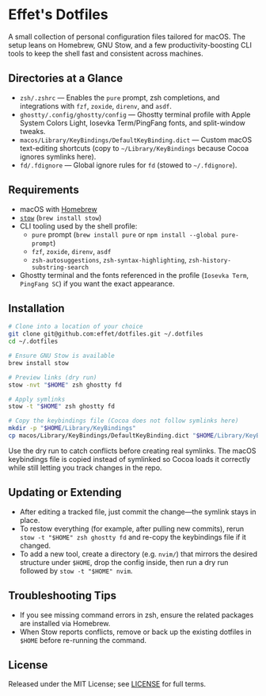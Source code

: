 # Effet's Dotfiles

A small collection of personal configuration files tailored for macOS. The setup leans on Homebrew, GNU Stow, and a few productivity-boosting CLI tools to keep the shell fast and consistent across machines.

## Directories at a Glance
- `zsh/.zshrc` — Enables the `pure` prompt, zsh completions, and integrations with `fzf`, `zoxide`, `direnv`, and `asdf`.
- `ghostty/.config/ghostty/config` — Ghostty terminal profile with Apple System Colors Light, Iosevka Term/PingFang fonts, and split-window tweaks.
- `macos/Library/KeyBindings/DefaultKeyBinding.dict` — Custom macOS text-editing shortcuts (copy to `~/Library/KeyBindings` because Cocoa ignores symlinks here).
- `fd/.fdignore` — Global ignore rules for `fd` (stowed to `~/.fdignore`).

## Requirements
- macOS with [Homebrew](https://brew.sh/)
- [`stow`](https://www.gnu.org/software/stow/) (`brew install stow`)
- CLI tooling used by the shell profile:
  - `pure` prompt (`brew install pure` or `npm install --global pure-prompt`)
  - `fzf`, `zoxide`, `direnv`, `asdf`
  - `zsh-autosuggestions`, `zsh-syntax-highlighting`, `zsh-history-substring-search`
- Ghostty terminal and the fonts referenced in the profile (`Iosevka Term`, `PingFang SC`) if you want the exact appearance.

## Installation
```bash
# Clone into a location of your choice
git clone git@github.com:effet/dotfiles.git ~/.dotfiles
cd ~/.dotfiles

# Ensure GNU Stow is available
brew install stow

# Preview links (dry run)
stow -nvt "$HOME" zsh ghostty fd

# Apply symlinks
stow -t "$HOME" zsh ghostty fd

# Copy the keybindings file (Cocoa does not follow symlinks here)
mkdir -p "$HOME/Library/KeyBindings"
cp macos/Library/KeyBindings/DefaultKeyBinding.dict "$HOME/Library/KeyBindings/"
```
Use the dry run to catch conflicts before creating real symlinks. The macOS keybindings file is copied instead of symlinked so Cocoa loads it correctly while still letting you track changes in the repo.

## Updating or Extending
- After editing a tracked file, just commit the change—the symlink stays in place.
- To restow everything (for example, after pulling new commits), rerun `stow -t "$HOME" zsh ghostty fd` and re-copy the keybindings file if it changed.
- To add a new tool, create a directory (e.g. `nvim/`) that mirrors the desired structure under `$HOME`, drop the config inside, then run a dry run followed by `stow -t "$HOME" nvim`.

## Troubleshooting Tips
- If you see missing command errors in zsh, ensure the related packages are installed via Homebrew.
- When Stow reports conflicts, remove or back up the existing dotfiles in `$HOME` before re-running the command.

## License
Released under the MIT License; see [LICENSE](LICENSE) for full terms.
